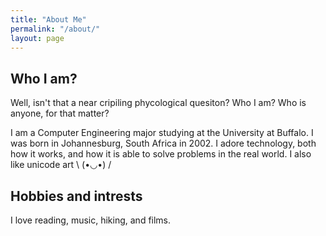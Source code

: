 ```yaml
---
title: "About Me"
permalink: "/about/"
layout: page
---
```


## Who I am?
Well, isn't that a near cripiling phycological quesiton? Who I am? Who is anyone, for that matter?

I am a Computer Engineering major studying at the University at Buffalo. I was born in Johannesburg, South Africa in 2002. I adore technology, both how it works, and how it is able to solve problems in the real world. I also like unicode art \ (•◡•) /


## Hobbies and intrests 
I love reading, music, hiking, and films. 

